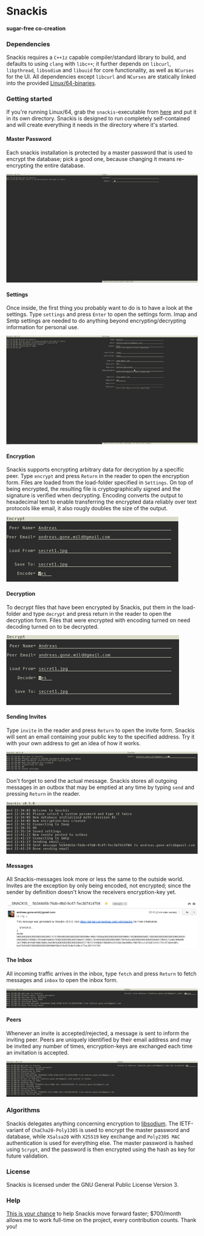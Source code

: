 # Snackis
#### sugar-free co-creation

### Dependencies
Snackis requires a ```C++1z``` capable compiler/standard library to build, and defaults to using ```clang``` with ```libc++```; it further depends on ```libcurl```, ```libpthread```, ```libsodium``` and ```libuuid``` for core functionality, as well as ```NCurses``` for the UI. All dependencies except ```libcurl``` and ```NCurses``` are statically linked into the provided [Linux/64-binaries](https://github.com/andreas-gone-wild/snackis/tree/master/dist).

### Getting started
If you're running Linux/64, grab the ```snackis```-executable from [here](https://github.com/andreas-gone-wild/snackis/tree/master/dist) and put it in its own directory. Snackis is designed to run completely self-contained and will create everything it needs in the directory where it's started.

#### Master Password
Each snackis installation is protected by a master password that is used to encrypt the database; pick a good one, because changing it means re-encrypting the entire database.

![login example](images/login.png?raw=true)

#### Settings
Once inside, the first thing you probably want to do is to have a look at the settings. Type ```settings``` and press ```Enter``` to open the settings form. Imap and Smtp settings are needed to do anything beyond encrypting/decrypting information for personal use.

![settings example](images/settings.png?raw=true)

#### Encryption
Snackis supports encrypting arbitrary data for decryption by a specific peer. Type ```encrypt``` and press ```Return``` in the reader to open the encryption form. Files are loaded from the load-folder specified in ```Settings```. On top of being encrypted, the resulting file is cryptographically signed and the signature is verified when decrypting. Encoding converts the output to hexadecimal text to enable transferring the encrypted data reliably over text protocols like email, it also rougly doubles the size of the output.

![encrypt example](images/encrypt.png?raw=true)

#### Decryption
To decrypt files that have been encrypted by Snackis, put them in the load-folder and type ```decrypt``` and press return in the reader to open the decryption form. Files that were encrypted with encoding turned on need decoding turned on to be decrypted.

![decrypt example](images/decrypt.png?raw=true)

#### Sending Invites
Type ```invite``` in the reader and press ```Return``` to open the invite form. Snackis will sent an email containing your public key to the specified address. Try it with your own address to get an idea of how it works.

![invite example](images/invite.png?raw=true)

Don't forget to send the actual message. Snackis stores all outgoing messages in an outbox that may be emptied at any time by typing ```send``` and pressing ```Return``` in the reader.

![send example](images/send.png?raw=true)

#### Messages
All Snackis-messages look more or less the same to the outside world. Invites are the exception by only being encoded, not encrypted; since the sender by definition doesn't know the receivers encryption-key yet.

![message example](images/message.png?raw=true)

#### The Inbox
All incoming traffic arrives in the inbox, type ```fetch``` and press ```Return``` to fetch messages and ```inbox``` to open the inbox form.

![inbox example](images/inbox.png?raw=true)

#### Peers
Whenever an invite is accepted/rejected, a message is sent to inform the inviting peer. Peers are uniquely identified by their email address and may be invited any number of times, encryption-keys are exchanged each time an invitation is accepted.

![accept example](images/accept.png?raw=true)

### Algorithms
Snackis delegates anything concerning encryption to [libsodium](https://github.com/jedisct1/libsodium). The IETF-variant of ```ChaCha20-Poly1305``` is used to encrypt the master password and database, while ```XSalsa20``` with ```X25519``` key exchange and ```Poly2305 MAC``` authentication is used for everything else. The master password is hashed using ```Scrypt```, and the password is then encrypted using the hash as key for future validation.

### License
Snackis is licensed under the GNU General Public License Version 3.

### Help
[This is your chance](https://www.paypal.me/c4life) to help Snackis move forward faster; $700/month allows me to work full-time on the project, every contribution counts. Thank you!